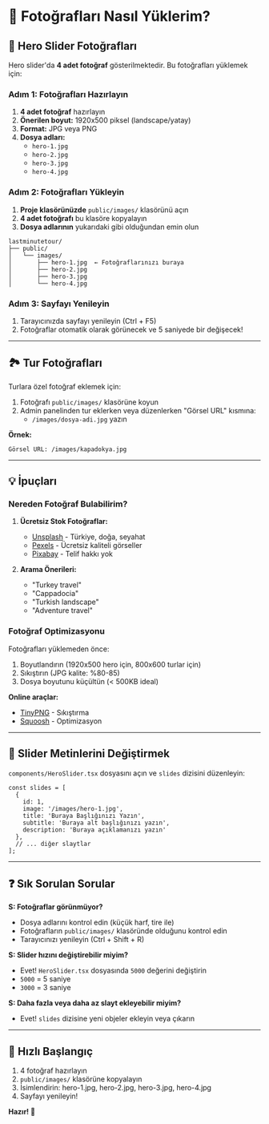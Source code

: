 # 📸 Fotoğrafları Nasıl Yüklerim?

## 🎯 Hero Slider Fotoğrafları

Hero slider'da **4 adet fotoğraf** gösterilmektedir. Bu fotoğrafları yüklemek için:

### Adım 1: Fotoğrafları Hazırlayın

1. **4 adet fotoğraf** hazırlayın
2. **Önerilen boyut:** 1920x500 piksel (landscape/yatay)
3. **Format:** JPG veya PNG
4. **Dosya adları:**
   - `hero-1.jpg`
   - `hero-2.jpg`
   - `hero-3.jpg`
   - `hero-4.jpg`

### Adım 2: Fotoğrafları Yükleyin

1. **Proje klasörünüzde** `public/images/` klasörünü açın
2. **4 adet fotoğrafı** bu klasöre kopyalayın
3. **Dosya adlarının** yukarıdaki gibi olduğundan emin olun

```
lastminutetour/
├── public/
│   └── images/
│       ├── hero-1.jpg  ← Fotoğraflarınızı buraya
│       ├── hero-2.jpg
│       ├── hero-3.jpg
│       └── hero-4.jpg
```

### Adım 3: Sayfayı Yenileyin

1. Tarayıcınızda sayfayı yenileyin (Ctrl + F5)
2. Fotoğraflar otomatik olarak görünecek ve 5 saniyede bir değişecek!

---

## 🏞️ Tur Fotoğrafları

Turlara özel fotoğraf eklemek için:

1. Fotoğrafı `public/images/` klasörüne koyun
2. Admin panelinden tur eklerken veya düzenlerken "Görsel URL" kısmına:
   - `/images/dosya-adi.jpg` yazın

**Örnek:**
```
Görsel URL: /images/kapadokya.jpg
```

---

## 💡 İpuçları

### Nereden Fotoğraf Bulabilirim?

1. **Ücretsiz Stok Fotoğraflar:**
   - [Unsplash](https://unsplash.com) - Türkiye, doğa, seyahat
   - [Pexels](https://pexels.com) - Ücretsiz kaliteli görseller
   - [Pixabay](https://pixabay.com) - Telif hakkı yok

2. **Arama Önerileri:**
   - "Turkey travel"
   - "Cappadocia"
   - "Turkish landscape"
   - "Adventure travel"

### Fotoğraf Optimizasyonu

Fotoğrafları yüklemeden önce:
1. Boyutlandırın (1920x500 hero için, 800x600 turlar için)
2. Sıkıştırın (JPG kalite: %80-85)
3. Dosya boyutunu küçültün (< 500KB ideal)

**Online araçlar:**
- [TinyPNG](https://tinypng.com) - Sıkıştırma
- [Squoosh](https://squoosh.app) - Optimizasyon

---

## 🎨 Slider Metinlerini Değiştirmek

`components/HeroSlider.tsx` dosyasını açın ve `slides` dizisini düzenleyin:

```tsx
const slides = [
  {
    id: 1,
    image: '/images/hero-1.jpg',
    title: 'Buraya Başlığınızı Yazın',
    subtitle: 'Buraya alt başlığınızı yazın',
    description: 'Buraya açıklamanızı yazın'
  },
  // ... diğer slaytlar
];
```

---

## ❓ Sık Sorulan Sorular

**S: Fotoğraflar görünmüyor?**
- Dosya adlarını kontrol edin (küçük harf, tire ile)
- Fotoğrafların `public/images/` klasöründe olduğunu kontrol edin
- Tarayıcınızı yenileyin (Ctrl + Shift + R)

**S: Slider hızını değiştirebilir miyim?**
- Evet! `HeroSlider.tsx` dosyasında `5000` değerini değiştirin
- `5000` = 5 saniye
- `3000` = 3 saniye

**S: Daha fazla veya daha az slayt ekleyebilir miyim?**
- Evet! `slides` dizisine yeni objeler ekleyin veya çıkarın

---

## 🚀 Hızlı Başlangıç

1. 4 fotoğraf hazırlayın
2. `public/images/` klasörüne kopyalayın
3. İsimlendirin: hero-1.jpg, hero-2.jpg, hero-3.jpg, hero-4.jpg
4. Sayfayı yenileyin!

**Hazır! 🎉**








